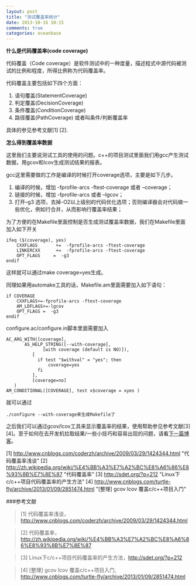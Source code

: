 ```yaml
---
layout: post
title: "测试覆盖率统计"
date: 2013-10-16 10:15
comments: true
categories: oceanbase
---
```


**什么是代码覆盖率(code coverage)**

代码覆盖（Code coverage）是软件测试中的一种度量，描述程式中源代码被测试的比例和程度，所得比例称为代码覆盖率。

代码覆盖主要包括如下四个方面：

1. 语句覆盖(StatementCoverage)
2. 判定覆盖(DecisionCoverage)
3. 条件覆盖(ConditionCoverage)
4. 路径覆盖(PathCoverage) 或者叫条件/判断覆盖率

具体的参见参考文献[1] [2].

**怎么得到覆盖率数据**

这里我们主要说测试工具的使用的问题。c++的项目测试里面我们用gcc产生测试数据，用gcov和lcov生成测试结果的报表。

<!-- more -->

gcc这里需要做的工作是编译的时候打开coverage选项，主要是如下几步。

1. 编译的时候，增加 -fprofile-arcs -ftest-coverage 或者 –coverage；
2. 链接的时候，增加 -fprofile-arcs 或者 –lgcov；
3. 打开–g3 选项，去掉-O2以上级别的代码优化选项；否则编译器会对代码做一些优化，例如行合并，从而影响行覆盖率结果；

为了方便的在Makefile里面控制是否生成测试覆盖率数据，我们在Makefile里面加入如下开关

	ifeq ($(coverage), yes)
		CXXFLAGS       +=  -fprofile-arcs -ftest-coverage
		LINKERCXX      +=  -fprofile-arcs -ftest-coverage
		OPT_FLAGS     =  -g3
	endif

这样就可以通过make coverage=yes生成。

同理如果用automake工具的话，Makefile.am里面需要加入如下语句：

	if COVERAGE
		CXXFLAGS+=-fprofile-arcs -ftest-coverage
		AM_LDFLAGS+=-lgcov
		OPT_FLAGS =  -g3
	endif

configure.ac/configure.in脚本里面需要加入

    AC_ARG_WITH([coverage],
           AS_HELP_STRING([--with-coverage],
		          [with coverage (default is NO)]),
	   		  [
			    if test "$withval" = "yes"; then
			    	coverage=yes
			    fi
			  ],
			  [coverage=no]
	   )
	AM_CONDITIONAL([COVERAGE], test x$coverage = xyes )

就可以通过

	./configure --with-coverage来生成Makefile了

之后我们可以通过gcov/lcov工具来显示覆盖率的结果，使用帮助参见参考文献[3] [4]。至于如何在去开发机拉取结果/一些小技巧和容易出现的问题，请看[下一篇博客](http://cxh.me/2013/10/16/user-script-to-get-coverage/ "通过脚本统计代码覆盖率")。

[1] http://www.cnblogs.com/coderzh/archive/2009/03/29/1424344.html "代码覆盖率浅谈"
[2] http://zh.wikipedia.org/wiki/%E4%BB%A3%E7%A2%BC%E8%A6%86%E8%93%8B%E7%8E%87 "代码覆盖率"
[3] http://sdet.org/?p=212 "Linux下c/c++项目代码覆盖率的产生方法"
[4] http://www.cnblogs.com/turtle-fly/archive/2013/01/09/2851474.html "[整理] gcov lcov 覆盖c/c++项目入门" 

###参考文献

>[1] 代码覆盖率浅谈，<http://www.cnblogs.com/coderzh/archive/2009/03/29/1424344.html>

>[2] 代码覆盖率，<http://zh.wikipedia.org/wiki/%E4%BB%A3%E7%A2%BC%E8%A6%86%E8%93%8B%E7%8E%87>

>[3] Linux下c/c++项目代码覆盖率的产生方法，<http://sdet.org/?p=212>

>[4] [整理] gcov lcov 覆盖c/c++项目入门, <http://www.cnblogs.com/turtle-fly/archive/2013/01/09/2851474.html>
